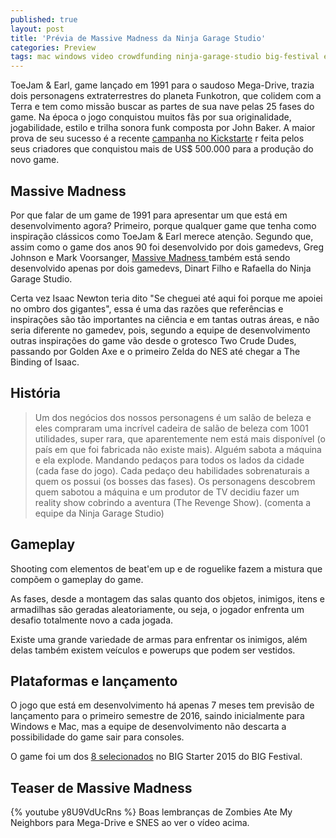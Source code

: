 ```yaml
---
published: true
layout: post
title: 'Prévia de Massive Madness da Ninja Garage Studio'
categories: Preview
tags: mac windows video crowdfunding ninja-garage-studio big-festival evento big-starter roguelike preview
---
```

ToeJam & Earl, game lançado em 1991 para o saudoso Mega-Drive, trazia dois personagens extraterrestres do planeta Funkotron, que colidem com a Terra e tem como missão buscar as partes de sua nave pelas 25 fases do game. Na época o jogo conquistou muitos fãs por sua originalidade, jogabilidade, estilo e trilha sonora funk composta por John Baker. A maior prova de seu sucesso é a recente <a href="https://www.kickstarter.com/projects/1578116861/toejam-and-earl-back-in-the-groove/description" target="_blank">campanha no Kickstarte</a>
r feita pelos seus criadores que conquistou mais de US$ 500.000 para a produção do novo game.

## Massive Madness
Por que falar de um game de 1991 para apresentar um que está em desenvolvimento agora? Primeiro, porque qualquer game que tenha como inspiração clássicos como ToeJam & Earl merece atenção. Segundo que, assim como o game dos anos 90 foi desenvolvido por dois gamedevs, Greg Johnson e Mark Voorsanger, <a href="http://ninjagarage.com/massivemadness" target="_blank">Massive Madness </a>
 também está sendo desenvolvido apenas por dois gamedevs, Dinart Filho e Rafaella do Ninja Garage Studio.

Certa vez Isaac Newton teria dito "Se cheguei até aqui foi porque me apoiei no ombro dos gigantes", essa é uma das razões que referências e inspirações são tão importantes na ciência e em tantas outras áreas, e não seria diferente no gamedev, pois, segundo a equipe de desenvolvimento outras inspirações do game vão desde o grotesco Two Crude Dudes, passando por Golden Axe e o primeiro Zelda do NES até chegar a The Binding of Isaac.

## História
> Um dos negócios dos nossos personagens é um salão de beleza e eles compraram uma incrível cadeira de salão de beleza com 1001 utilidades, super rara, que aparentemente nem está mais disponível (o país em que foi fabricada não existe mais). Alguém sabota a máquina e ela explode. Mandando pedaços para todos os lados da cidade (cada fase do jogo). Cada pedaço deu habilidades sobrenaturais a quem os possui (os bosses das fases). Os personagens descobrem quem sabotou a máquina e um produtor de TV decidiu fazer um reality show cobrindo a aventura (The Revenge Show). (comenta a equipe da Ninja Garage Studio)



## Gameplay
Shooting com elementos de beat'em up e de roguelike fazem a mistura que compõem o gameplay do game.

As fases, desde a montagem das salas quanto dos objetos, inimigos, itens e armadilhas são geradas aleatoriamente, ou seja, o jogador enfrenta um desafio totalmente novo a cada jogada. 

Existe uma grande variedade de armas para enfrentar os inimigos, além delas também existem veículos e powerups que podem ser vestidos.



## Plataformas e lançamento
O jogo que está em desenvolvimento há apenas 7 meses tem previsão de lançamento para o primeiro semestre de 2016, saindo inicialmente para Windows e Mac, mas a equipe de desenvolvimento não descarta a possibilidade do game sair para consoles.

O game foi um dos <a href="{{ site.baseurl }}/2015/06/09/conheca-os-games-selecionados-no-big-starter/">8 selecionados</a>
 no BIG Starter 2015 do BIG Festival.
## Teaser de Massive Madness
{% youtube y8U9VdUcRns %}
Boas lembranças de Zombies Ate My Neighbors para Mega-Drive e SNES ao ver o vídeo acima.